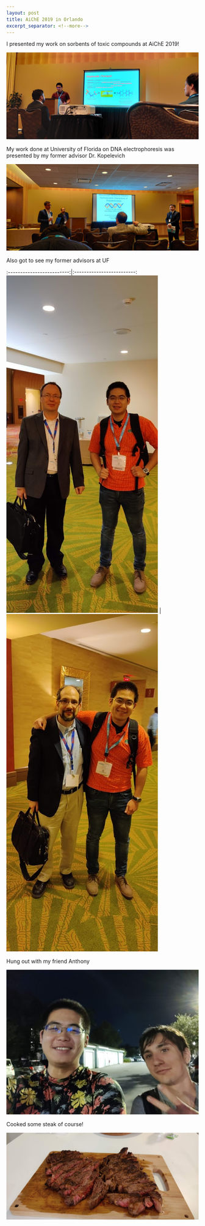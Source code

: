 ```yaml
---
layout: post
title: AiChE 2019 in Orlando
excerpt_separator: <!--more-->
---
```


I presented my work on sorbents of toxic compounds at AiChE 2019!

![aiche prez](/images/aiche_prez.jpg)

My work done at University of Florida on DNA electrophoresis was presented by my former advisor Dr. Kopelevich

![Kope aiche prez](/images/aiche_prez_kope.jpg)

<!--more-->

Also got to see my former advisors at UF

:-------------------------:|:-------------------------:
![](/images/aiche2019_w_jason.jpg)  |  ![](/images/aiche2019_w_kope.jpg)

Hung out with my friend Anthony

![](/images/2019_orlando_w_anthony.jpg)

Cooked some steak of course!

![](/images/orlando_2019_steak.jpg)
